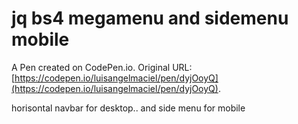 # jq bs4 megamenu and sidemenu mobile

A Pen created on CodePen.io. Original URL: [https://codepen.io/luisangelmaciel/pen/dyjOoyQ](https://codepen.io/luisangelmaciel/pen/dyjOoyQ).

horisontal navbar for desktop.. and side menu for mobile